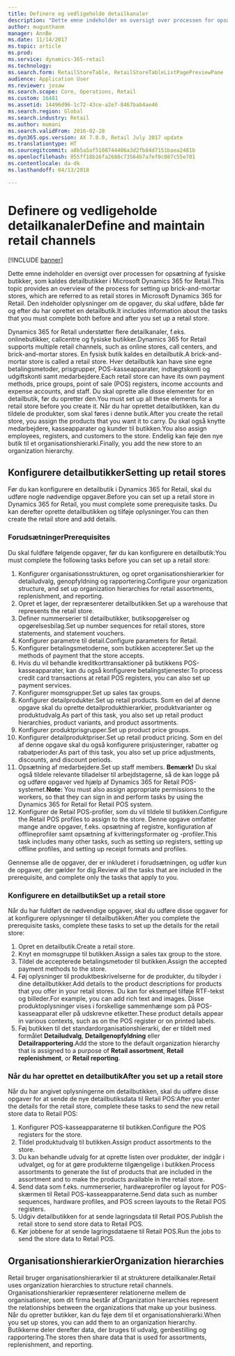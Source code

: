 ```yaml
---
title: Definere og vedligeholde detailkanaler
description: "Dette emne indeholder en oversigt over processen for opsætning af fysiske butikker, som kaldes detailbutikker i Microsoft Dynamics 365 for Retail. Den indeholder oplysninger om de opgaver, du skal udføre, både før og efter du har oprettet en detailbutik."
author: mugunthanm
manager: AnnBe
ms.date: 11/14/2017
ms.topic: article
ms.prod: 
ms.service: dynamics-365-retail
ms.technology: 
ms.search.form: RetailStoreTable, RetailStoreTableListPagePreviewPane
audience: Application User
ms.reviewer: josaw
ms.search.scope: Core, Operations, Retail
ms.custom: 16481
ms.assetid: 14496d96-1c72-43ce-a2e7-8467bab4ae46
ms.search.region: Global
ms.search.industry: Retail
ms.author: mumani
ms.search.validFrom: 2016-02-28
ms.dyn365.ops.version: AX 7.0.0, Retail July 2017 update
ms.translationtype: HT
ms.sourcegitcommit: a8b5a5af5108744406a3d2fb84d7151baea2481b
ms.openlocfilehash: 055ff18b16fa2680c73564b7a7ef0c087c55e701
ms.contentlocale: da-dk
ms.lasthandoff: 04/13/2018

---
```


# <a name="define-and-maintain-retail-channels"></a><span data-ttu-id="1f9f4-104">Definere og vedligeholde detailkanaler</span><span class="sxs-lookup"><span data-stu-id="1f9f4-104">Define and maintain retail channels</span></span>

[!INCLUDE [banner](includes/banner.md)]

<span data-ttu-id="1f9f4-105">Dette emne indeholder en oversigt over processen for opsætning af fysiske butikker, som kaldes detailbutikker i Microsoft Dynamics 365 for Retail.</span><span class="sxs-lookup"><span data-stu-id="1f9f4-105">This topic provides an overview of the process for setting up brick-and-mortar stores, which are referred to as retail stores in Microsoft Dynamics 365 for Retail.</span></span> <span data-ttu-id="1f9f4-106">Den indeholder oplysninger om de opgaver, du skal udføre, både før og efter du har oprettet en detailbutik.</span><span class="sxs-lookup"><span data-stu-id="1f9f4-106">It includes information about the tasks that you must complete both before and after you set up a retail store.</span></span>

<span data-ttu-id="1f9f4-107">Dynamics 365 for Retail understøtter flere detailkanaler, f.eks. onlinebutikker, callcentre og fysiske butikker.</span><span class="sxs-lookup"><span data-stu-id="1f9f4-107">Dynamics 365 for Retail supports multiple retail channels, such as online stores, call centers, and brick-and-mortar stores.</span></span> <span data-ttu-id="1f9f4-108">En fysisk butik kaldes en detailbutik.</span><span class="sxs-lookup"><span data-stu-id="1f9f4-108">A brick-and-mortar store is called a retail store.</span></span> <span data-ttu-id="1f9f4-109">Hver detailbutik kan have sine egne betalingsmetoder, prisgrupper, POS-kasseapparater, indtægtskonti og udgiftskonti samt medarbejdere.</span><span class="sxs-lookup"><span data-stu-id="1f9f4-109">Each retail store can have its own payment methods, price groups, point of sale (POS) registers, income accounts and expense accounts, and staff.</span></span> <span data-ttu-id="1f9f4-110">Du skal oprette alle disse elementer for en detailbutik, før du opretter den.</span><span class="sxs-lookup"><span data-stu-id="1f9f4-110">You must set up all these elements for a retail store before you create it.</span></span> <span data-ttu-id="1f9f4-111">Når du har oprettet detailbutikken, kan du tildele de produkter, som skal føres i denne butik.</span><span class="sxs-lookup"><span data-stu-id="1f9f4-111">After you create the retail store, you assign the products that you want it to carry.</span></span> <span data-ttu-id="1f9f4-112">Du skal også knytte medarbejdere, kasseapparater og kunder til butikken.</span><span class="sxs-lookup"><span data-stu-id="1f9f4-112">You also assign employees, registers, and customers to the store.</span></span> <span data-ttu-id="1f9f4-113">Endelig kan føje den nye butik til et organisationshierarki.</span><span class="sxs-lookup"><span data-stu-id="1f9f4-113">Finally, you add the new store to an organization hierarchy.</span></span>

## <a name="setting-up-retail-stores"></a><span data-ttu-id="1f9f4-114">Konfigurere detailbutikker</span><span class="sxs-lookup"><span data-stu-id="1f9f4-114">Setting up retail stores</span></span>
<span data-ttu-id="1f9f4-115">Før du kan konfigurere en detailbutik i Dynamics 365 for Retail, skal du udføre nogle nødvendige opgaver.</span><span class="sxs-lookup"><span data-stu-id="1f9f4-115">Before you can set up a retail store in Dynamics 365 for Retail, you must complete some prerequisite tasks.</span></span> <span data-ttu-id="1f9f4-116">Du kan derefter oprette detailbutikken og tilføje oplysninger.</span><span class="sxs-lookup"><span data-stu-id="1f9f4-116">You can then create the retail store and add details.</span></span>

### <a name="prerequisites"></a><span data-ttu-id="1f9f4-117">Forudsætninger</span><span class="sxs-lookup"><span data-stu-id="1f9f4-117">Prerequisites</span></span>

<span data-ttu-id="1f9f4-118">Du skal fuldføre følgende opgaver, før du kan konfigurere en detailbutik:</span><span class="sxs-lookup"><span data-stu-id="1f9f4-118">You must complete the following tasks before you can set up a retail store:</span></span>

1.  <span data-ttu-id="1f9f4-119">Konfigurer organisationsstrukturen, og opret organisationshierarkier for detailudvalg, genopfyldning og rapportering.</span><span class="sxs-lookup"><span data-stu-id="1f9f4-119">Configure your organization structure, and set up organization hierarchies for retail assortments, replenishment, and reporting.</span></span>
2.  <span data-ttu-id="1f9f4-120">Opret et lager, der repræsenterer detailbutikken.</span><span class="sxs-lookup"><span data-stu-id="1f9f4-120">Set up a warehouse that represents the retail store.</span></span>
3.  <span data-ttu-id="1f9f4-121">Definer nummerserier til detailbutikker, butiksopgørelser og opgørelsesbilag.</span><span class="sxs-lookup"><span data-stu-id="1f9f4-121">Set up number sequences for retail stores, store statements, and statement vouchers.</span></span>
4.  <span data-ttu-id="1f9f4-122">Konfigurer parametre til detail.</span><span class="sxs-lookup"><span data-stu-id="1f9f4-122">Configure parameters for Retail.</span></span>
5.  <span data-ttu-id="1f9f4-123">Konfigurer betalingsmetoderne, som butikken accepterer.</span><span class="sxs-lookup"><span data-stu-id="1f9f4-123">Set up the methods of payment that the store accepts.</span></span>
6.  <span data-ttu-id="1f9f4-124">Hvis du vil behandle kreditkorttransaktioner på butikkens POS-kasseapparater, kan du også konfigurere betalingstjenester.</span><span class="sxs-lookup"><span data-stu-id="1f9f4-124">To process credit card transactions at retail POS registers, you can also set up payment services.</span></span>
7.  <span data-ttu-id="1f9f4-125">Konfigurer momsgrupper.</span><span class="sxs-lookup"><span data-stu-id="1f9f4-125">Set up sales tax groups.</span></span>
8.  <span data-ttu-id="1f9f4-126">Konfigurer detailprodukter.</span><span class="sxs-lookup"><span data-stu-id="1f9f4-126">Set up retail products.</span></span> <span data-ttu-id="1f9f4-127">Som en del af denne opgave skal du oprette detailprodukthierarkier, produktvarianter og produktudvalg.</span><span class="sxs-lookup"><span data-stu-id="1f9f4-127">As part of this task, you also set up retail product hierarchies, product variants, and product assortments.</span></span>
9.  <span data-ttu-id="1f9f4-128">Konfigurer produktprisgrupper.</span><span class="sxs-lookup"><span data-stu-id="1f9f4-128">Set up product price groups.</span></span>
10. <span data-ttu-id="1f9f4-129">Konfigurer detailproduktpriser.</span><span class="sxs-lookup"><span data-stu-id="1f9f4-129">Set up retail product pricing.</span></span> <span data-ttu-id="1f9f4-130">Som en del af denne opgave skal du også konfigurere prisjusteringer, rabatter og rabatperioder.</span><span class="sxs-lookup"><span data-stu-id="1f9f4-130">As part of this task, you also set up price adjustments, discounts, and discount periods.</span></span>
11. <span data-ttu-id="1f9f4-131">Opsætning af medarbejdere.</span><span class="sxs-lookup"><span data-stu-id="1f9f4-131">Set up staff members.</span></span> <span data-ttu-id="1f9f4-132">**Bemærk!** Du skal også tildele relevante tilladelser til arbejdstagerne, så de kan logge på og udføre opgaver ved hjælp af Dynamics 365 for Retail POS-systemet.</span><span class="sxs-lookup"><span data-stu-id="1f9f4-132">**Note:** You must also assign appropriate permissions to the workers, so that they can sign in and perform tasks by using the Dynamics 365 for Retail for Retail POS system.</span></span>
12. <span data-ttu-id="1f9f4-133">Konfigurer de Retail POS-profiler, som du vil tildele til butikken.</span><span class="sxs-lookup"><span data-stu-id="1f9f4-133">Configure the Retail POS profiles to assign to the store.</span></span> <span data-ttu-id="1f9f4-134">Denne opgave omfatter mange andre opgaver, f.eks. opsætning af registre, konfiguration af offlineprofiler samt opsætning af kvitteringsformater og -profiler.</span><span class="sxs-lookup"><span data-stu-id="1f9f4-134">This task includes many other tasks, such as setting up registers, setting up offline profiles, and setting up receipt formats and profiles.</span></span>

<span data-ttu-id="1f9f4-135">Gennemse alle de opgaver, der er inkluderet i forudsætningen, og udfør kun de opgaver, der gælder for dig.</span><span class="sxs-lookup"><span data-stu-id="1f9f4-135">Review all the tasks that are included in the prerequisite, and complete only the tasks that apply to you.</span></span>

### <a name="set-up-a-retail-store"></a><span data-ttu-id="1f9f4-136">Konfigurere en detailbutik</span><span class="sxs-lookup"><span data-stu-id="1f9f4-136">Set up a retail store</span></span>

<span data-ttu-id="1f9f4-137">Når du har fuldført de nødvendige opgaver, skal du udføre disse opgaver for at konfigurere oplysninger til detailbutikken:</span><span class="sxs-lookup"><span data-stu-id="1f9f4-137">After you complete the prerequisite tasks, complete these tasks to set up the details for the retail store:</span></span>

1.  <span data-ttu-id="1f9f4-138">Opret en detailbutik.</span><span class="sxs-lookup"><span data-stu-id="1f9f4-138">Create a retail store.</span></span>
2.  <span data-ttu-id="1f9f4-139">Knyt en momsgruppe til butikken.</span><span class="sxs-lookup"><span data-stu-id="1f9f4-139">Assign a sales tax group to the store.</span></span>
3.  <span data-ttu-id="1f9f4-140">Tildel de accepterede betalingsmetoder til butikken.</span><span class="sxs-lookup"><span data-stu-id="1f9f4-140">Assign the accepted payment methods to the store.</span></span>
4.  <span data-ttu-id="1f9f4-141">Føj oplysninger til produktbeskrivelserne for de produkter, du tilbyder i dine detailbutikker.</span><span class="sxs-lookup"><span data-stu-id="1f9f4-141">Add details to the product descriptions for products that you offer in your retail stores.</span></span> <span data-ttu-id="1f9f4-142">Du kan for eksempel tilføje RTF-tekst og billeder.</span><span class="sxs-lookup"><span data-stu-id="1f9f4-142">For example, you can add rich text and images.</span></span> <span data-ttu-id="1f9f4-143">Disse produktoplysninger vises i forskellige sammenhænge som på POS-kasseapparat eller på udskrevne etiketter.</span><span class="sxs-lookup"><span data-stu-id="1f9f4-143">These product details appear in various contexts, such as on the POS register or on printed labels.</span></span>
5.  <span data-ttu-id="1f9f4-144">Føj butikken til det standardorganisationshierarki, der er tildelt med formålet **Detailudvalg**, **Detailgenopfyldning** eller **Detailrapportering**.</span><span class="sxs-lookup"><span data-stu-id="1f9f4-144">Add the store to the default organization hierarchy that is assigned to a purpose of **Retail assortment**, **Retail replenishment**, or **Retail reporting**.</span></span>

### <a name="after-you-set-up-a-retail-store"></a><span data-ttu-id="1f9f4-145">Når du har oprettet en detailbutik</span><span class="sxs-lookup"><span data-stu-id="1f9f4-145">After you set up a retail store</span></span>

<span data-ttu-id="1f9f4-146">Når du har angivet oplysningerne om detailbutikken, skal du udføre disse opgaver for at sende de nye detailbutiksdata til Retail POS:</span><span class="sxs-lookup"><span data-stu-id="1f9f4-146">After you enter the details for the retail store, complete these tasks to send the new retail store data to Retail POS:</span></span>

1.  <span data-ttu-id="1f9f4-147">Konfigurer POS-kasseapparaterne til butikken.</span><span class="sxs-lookup"><span data-stu-id="1f9f4-147">Configure the POS registers for the store.</span></span>
2.  <span data-ttu-id="1f9f4-148">Tildel produktudvalg til butikken.</span><span class="sxs-lookup"><span data-stu-id="1f9f4-148">Assign product assortments to the store.</span></span>
3.  <span data-ttu-id="1f9f4-149">Du kan behandle udvalg for at oprette listen over produkter, der indgår i udvalget, og for at gøre produkterne tilgængelige i butikken.</span><span class="sxs-lookup"><span data-stu-id="1f9f4-149">Process assortments to generate the list of products that are included in the assortment and to make the products available in the retail store.</span></span>
4.  <span data-ttu-id="1f9f4-150">Send data som f.eks. nummerserier, hardwareprofiler og layout for POS-skærmen til Retail POS-kasseapparaterne.</span><span class="sxs-lookup"><span data-stu-id="1f9f4-150">Send data such as number sequences, hardware profiles, and POS screen layouts to the Retail POS registers.</span></span>
5.  <span data-ttu-id="1f9f4-151">Udgiv detailbutikken for at sende lagringsdata til Retail POS.</span><span class="sxs-lookup"><span data-stu-id="1f9f4-151">Publish the retail store to send store data to Retail POS.</span></span>
6.  <span data-ttu-id="1f9f4-152">Kør jobbene for at sende lagringsdataene til Retail POS.</span><span class="sxs-lookup"><span data-stu-id="1f9f4-152">Run the jobs to send the store data to Retail POS.</span></span>

## <a name="organization-hierarchies"></a><span data-ttu-id="1f9f4-153">Organisationshierarkier</span><span class="sxs-lookup"><span data-stu-id="1f9f4-153">Organization hierarchies</span></span>
<span data-ttu-id="1f9f4-154">Retail bruger organisationshierarkier til at strukturere detailkanaler.</span><span class="sxs-lookup"><span data-stu-id="1f9f4-154">Retail uses organization hierarchies to structure retail channels.</span></span> <span data-ttu-id="1f9f4-155">Organisationshierarkier repræsenterer relationerne mellem de organisationer, som dit firma består af.</span><span class="sxs-lookup"><span data-stu-id="1f9f4-155">Organization hierarchies represent the relationships between the organizations that make up your business.</span></span> <span data-ttu-id="1f9f4-156">Når du opretter butikker, kan du føje dem til et organisationshierarki.</span><span class="sxs-lookup"><span data-stu-id="1f9f4-156">When you set up stores, you can add them to an organization hierarchy.</span></span> <span data-ttu-id="1f9f4-157">Butikkerne deler derefter data, der bruges til udvalg, genbestilling og rapportering.</span><span class="sxs-lookup"><span data-stu-id="1f9f4-157">The stores then share data that is used for assortments, replenishment, and reporting.</span></span>




